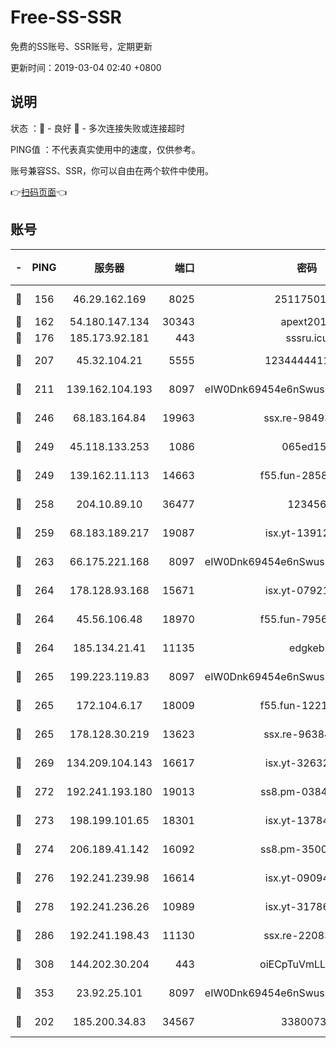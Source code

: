 # Free-SS-SSR

免费的SS账号、SSR账号，定期更新

更新时间：2019-03-04 02:40 +0800

## 说明

状态     ：🙂 - 良好 🙁 - 多次连接失败或连接超时

PING值   ：不代表真实使用中的速度，仅供参考。

账号兼容SS、SSR，你可以自由在两个软件中使用。

👉[扫码页面](https://liesauer.github.io/free-ss-ssr.github.io/)👈

## 账号

|-|PING|服务器|端口|密码|加密方式|区域|
|:----:|:----:|:-----:|-----:|:----:|:----:|:----:|
|🙂|156|46.29.162.169|8025|2511750146|aes-256-cfb|RU|
|🙂|162|54.180.147.134|30343|apext2019|chacha20|KR|
|🙂|176|185.173.92.181|443|sssru.icu|rc4-md5|RU|
|🙂|207|45.32.104.21|5555|1234444411111|aes-256-cfb|SG|
|🙂|211|139.162.104.193|8097|eIW0Dnk69454e6nSwuspv9DmS201tQ0D|aes-256-cfb|JP|
|🙂|246|68.183.164.84|19963|ssx.re-98493930|aes-256-cfb|US|
|🙂|249|45.118.133.253|1086|065ed15a|aes-256-cfb|SG|
|🙂|249|139.162.11.113|14663|f55.fun-28583280|aes-256-cfb|SG|
|🙂|258|204.10.89.10|36477|123456|aes-256-cfb|US|
|🙂|259|68.183.189.217|19087|isx.yt-13912703|aes-256-cfb|SG|
|🙂|263|66.175.221.168|8097|eIW0Dnk69454e6nSwuspv9DmS201tQ0D|aes-256-cfb|US|
|🙂|264|178.128.93.168|15671|isx.yt-07921644|aes-256-cfb|SG|
|🙂|264|45.56.106.48|18970|f55.fun-79568034|aes-256-cfb|US|
|🙂|264|185.134.21.41|11135|edgkeb|aes-256-cfb|GB|
|🙂|265|199.223.119.83|8097|eIW0Dnk69454e6nSwuspv9DmS201tQ0D|aes-256-cfb|US|
|🙂|265|172.104.6.17|18009|f55.fun-12212808|aes-256-cfb|US|
|🙂|265|178.128.30.219|13623|ssx.re-96384846|aes-256-cfb|SG|
|🙂|269|134.209.104.143|16617|isx.yt-32632339|aes-256-cfb|SG|
|🙂|272|192.241.193.180|19013|ss8.pm-03842768|aes-256-cfb|US|
|🙂|273|198.199.101.65|18301|isx.yt-13784325|aes-256-cfb|US|
|🙂|274|206.189.41.142|16092|ss8.pm-35002158|aes-256-cfb|SG|
|🙂|276|192.241.239.98|16614|isx.yt-09094169|aes-256-cfb|US|
|🙂|278|192.241.236.26|10989|isx.yt-31786125|aes-256-cfb|US|
|🙂|286|192.241.198.43|11130|ssx.re-22083061|aes-256-cfb|US|
|🙂|308|144.202.30.204|443|oiECpTuVmLLxk4Ts|aes-256-cfb|US|
|🙂|353|23.92.25.101|8097|eIW0Dnk69454e6nSwuspv9DmS201tQ0D|aes-256-cfb|US|
|🙂|202|185.200.34.83|34567|33800731|aes-256-cfb|US|
